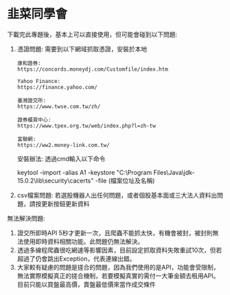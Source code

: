 # 韭菜同學會
下載完此專題後，基本上可以直接使用，但可能會碰到以下問題:
1. 憑證問題: 需要到以下網域抓取憑證，安裝於本地
       
       康和證券:
       https://concords.moneydj.com/Customfile/index.htm
       
       Yahoo Finance:
       https://finance.yahoo.com/
       
       臺灣證交所:
       https://www.twse.com.tw/zh/
       
       證券櫃買中心:
       https://www.tpex.org.tw/web/index.php?l=zh-tw
       
       富聯網:
       https://ww2.money-link.com.tw/
    
    安裝辦法: 透過cmd輸入以下命令
    
    keytool -import -alias A1 -keystore "C:\Program Files\Java\jdk-15.0.2\lib\security\cacerts" -file (檔案位址及名稱)


2. csv檔案問題:
    若選股機器人出任何問題，或者個股基本面或三大法人資料出問題，請按更新按鈕更新資料
   
無法解決問題:
   1. 證交所即時API 5秒才更新一次，且爬蟲不能抓太快，有機會被封，被封則無法使用即時資料相關功能。此問題仍無法解決。
   2. 透過多線程爬蟲很吃網速等影響因素，目前設定抓取資料失敗重試10次，但若超過了仍會跳出Exception，代表連線出錯。
   3. 大家較有疑慮的問題是搓合的問題，因為我們使用的是API，功能會受限制，無法實際模擬真正的搓合機制，若要模擬真實的需付一大筆金額去租用API。目前只能以買盤最高價，賣盤最低價來當作成交條件
